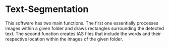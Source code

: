 # Text-Segmentation
This software has two main functions. The first one essentially processes images within a given folder and draws rectangles surrounding the detected text. The second function creates IAS files that include the words and their respective location within the images of the given folder.
